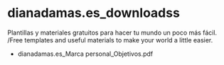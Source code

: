 # dianadamas.es_downloadss
Plantillas y materiales gratuitos para hacer tu mundo un poco más fácil. /Free templates and useful materials to make your world a little easier.
- dianadamas.es_Marca personal_Objetivos.pdf

